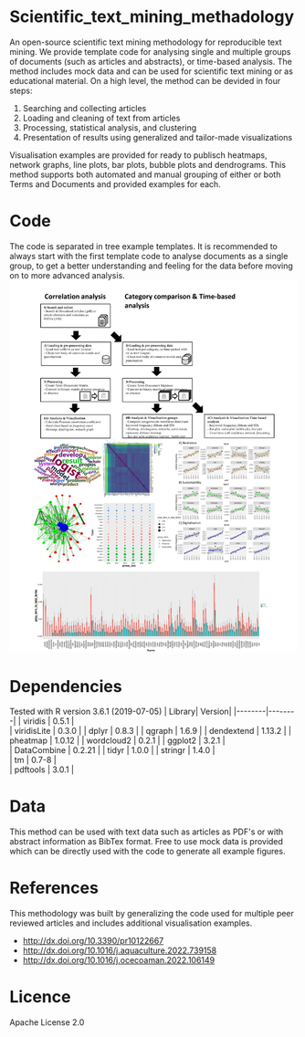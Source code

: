 # Scientific_text_mining_methadology
An open-source scientific text mining methodology for reproducible text mining. We provide template code for analysing single and multiple groups of documents (such as articles and abstracts), or time-based analysis. The method includes mock data and can be used for scientific text mining or as educational material.
On a high level, the method can be devided in four steps:
1)	Searching and collecting articles
2)	Loading and cleaning of text from articles
3)	Processing, statistical analysis, and clustering 
4)	Presentation of results using generalized and tailor-made visualizations

Visualisation examples are provided for ready to publisch heatmaps, network graphs, line plots, bar plots, bubble plots and dendrograms. This method supports both automated and manual grouping of either or both Terms and Documents and provided examples for each.


# Code
The code is separated in tree example templates. It is recommended to always start with the first template code to analyse documents as a single group, to get a better understanding and feeling for the data before moving on to more advanced analysis.
![Code schematic](https://github.com/NielsZondervan/Scientific_text_mining_methadology/blob/main/schematic.png)

# Dependencies
Tested with R version 3.6.1 (2019-07-05)
| Library| Version| 
|--------|--------|
| viridis	| 0.5.1 |      
| viridisLite |	0.3.0 |
| dplyr	| 0.8.3 | 
| qgraph | 1.6.9 |
| dendextend	| 1.13.2 | 
| pheatmap	| 1.0.12 |
| wordcloud2 	| 0.2.1 | 
| ggplot2	| 3.2.1 |    
| DataCombine	| 0.2.21  |
| tidyr	| 1.0.0  |
| stringr	| 1.4.0  |     
| tm	| 0.7-8 |    
| pdftools	| 3.0.1 |  

# Data
This method can be used with text data such as articles as PDF's or with abstract information as BibTex format. Free to use mock data is provided which can be directly used with the code to generate all example figures. 

# References
This methodology was built by generalizing the code used for multiple peer reviewed articles and includes additional visualisation examples.
* http://dx.doi.org/10.3390/pr10122667
* http://dx.doi.org/10.1016/j.aquaculture.2022.739158
* http://dx.doi.org/10.1016/j.ocecoaman.2022.106149

# Licence
 Apache License 2.0

